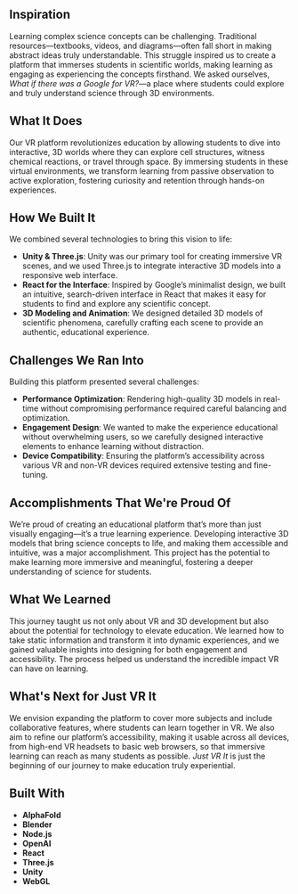 ## Inspiration
Learning complex science concepts can be challenging. Traditional resources—textbooks, videos, and diagrams—often fall short in making abstract ideas truly understandable. This struggle inspired us to create a platform that immerses students in scientific worlds, making learning as engaging as experiencing the concepts firsthand. We asked ourselves, *What if there was a Google for VR?*—a place where students could explore and truly understand science through 3D environments.

## What It Does
Our VR platform revolutionizes education by allowing students to dive into interactive, 3D worlds where they can explore cell structures, witness chemical reactions, or travel through space. By immersing students in these virtual environments, we transform learning from passive observation to active exploration, fostering curiosity and retention through hands-on experiences.

## How We Built It
We combined several technologies to bring this vision to life:
- **Unity & Three.js**: Unity was our primary tool for creating immersive VR scenes, and we used Three.js to integrate interactive 3D models into a responsive web interface.
- **React for the Interface**: Inspired by Google’s minimalist design, we built an intuitive, search-driven interface in React that makes it easy for students to find and explore any scientific concept.
- **3D Modeling and Animation**: We designed detailed 3D models of scientific phenomena, carefully crafting each scene to provide an authentic, educational experience.

## Challenges We Ran Into
Building this platform presented several challenges:
- **Performance Optimization**: Rendering high-quality 3D models in real-time without compromising performance required careful balancing and optimization.
- **Engagement Design**: We wanted to make the experience educational without overwhelming users, so we carefully designed interactive elements to enhance learning without distraction.
- **Device Compatibility**: Ensuring the platform’s accessibility across various VR and non-VR devices required extensive testing and fine-tuning.

## Accomplishments That We're Proud Of
We’re proud of creating an educational platform that’s more than just visually engaging—it’s a true learning experience. Developing interactive 3D models that bring science concepts to life, and making them accessible and intuitive, was a major accomplishment. This project has the potential to make learning more immersive and meaningful, fostering a deeper understanding of science for students.

## What We Learned
This journey taught us not only about VR and 3D development but also about the potential for technology to elevate education. We learned how to take static information and transform it into dynamic experiences, and we gained valuable insights into designing for both engagement and accessibility. The process helped us understand the incredible impact VR can have on learning.

## What's Next for Just VR It
We envision expanding the platform to cover more subjects and include collaborative features, where students can learn together in VR. We also aim to refine our platform’s accessibility, making it usable across all devices, from high-end VR headsets to basic web browsers, so that immersive learning can reach as many students as possible. *Just VR It* is just the beginning of our journey to make education truly experiential.

## Built With
- **AlphaFold**
- **Blender**
- **Node.js**
- **OpenAI**
- **React**
- **Three.js**
- **Unity**
- **WebGL**
